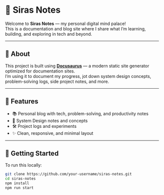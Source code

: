 # 🧠 Siras Notes

Welcome to **Siras Notes** — my personal digital mind palace!  
This is a documentation and blog site where I share what I’m learning, building, and exploring in tech and beyond.

---

## 📌 About

This project is built using **[Docusaurus](https://docusaurus.io/)** — a modern static site generator optimized for documentation sites.  
I’m using it to document my progress, jot down system design concepts, problem-solving logs, side project notes, and more.

---

## 📖 Features

- 📚 Personal blog with tech, problem-solving, and productivity notes  
- 📝 System Design notes and concepts  
- 🛠️ Project logs and experiments  
- ✨ Clean, responsive, and minimal layout  

---

## 🚀 Getting Started

To run this locally:

```bash
git clone https://github.com/your-username/siras-notes.git
cd siras-notes
npm install
npm run start